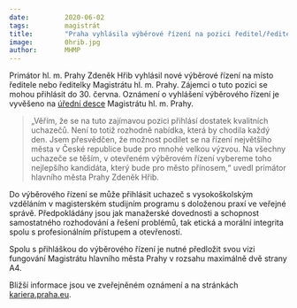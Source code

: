 ```yaml
---
date:         2020-06-02
tags:         magistrát
title:        "Praha vyhlásila výběrové řízení na pozici ředitel/ředitelka Magistrátu hlavního města Prahy"
image: 	      0hrib.jpg
author:       MHMP
---
```


Primátor hl. m. Prahy Zdeněk Hřib vyhlásil nové výběrové řízení na místo ředitele nebo ředitelky Magistrátu hl. m. Prahy.  Zájemci o tuto pozici se mohou přihlásit do 30. června. Oznámení o vyhlášení výběrového řízení je vyvěšeno na [úřední desce](https://www.praha.eu/jnp/cz/o_meste/magistrat/deska/index.html?typ=19&odbor=0&strana=1&stranavel=20) Magistrátu hl. m. Prahy.

>„Věřím, že se na tuto zajímavou pozici přihlásí dostatek kvalitních uchazečů. Není to totiž rozhodně nabídka, která by chodila každý den. Jsem přesvědčen, že možnost podílet se na řízení největšího města v České republice bude pro mnohé velkou výzvou. Na všechny uchazeče se těším, v otevřeném výběrovém řízení vybereme toho nejlepšího kandidáta, který bude pro město přínosem,“ uvedl primátor hlavního města Prahy Zdeněk Hřib.

Do výběrového řízení se může přihlásit uchazeč s vysokoškolským vzděláním v magisterském studijním programu s doloženou praxí ve veřejné správě. Předpokládány jsou jak manažerské dovednosti a schopnost samostatného rozhodování a řešení problémů, tak etická a morální integrita spolu s profesionálním přístupem a otevřeností.

Spolu s přihláškou do výběrového řízení je nutné předložit svou vizi fungování Magistrátu hlavního města Prahy v rozsahu maximálně dvě strany A4.

Bližší informace jsou ve zveřejněném oznámení a na stránkách [kariera.praha.eu](https://www.praha.eu/jnp/cz/o_meste/magistrat/kariera/index.html).
